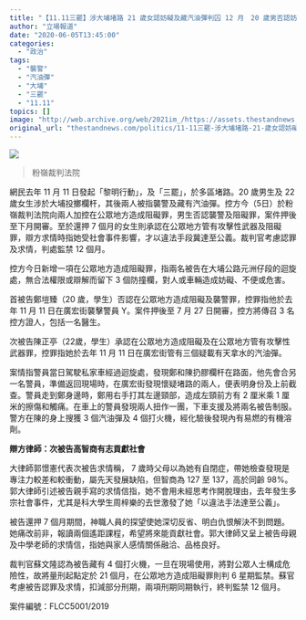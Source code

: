 ```yaml
---
title: "【11.11三罷】涉大埔堵路 21 歲女認妨礙及藏汽油彈判囚 12 月　20 歲男否認妨礙及襲警罪"
author: "立場報道"
date: "2020-06-05T13:45:00"
categories:
  - "政治"
tags:
  - "襲警"
  - "汽油彈"
  - "大埔"
  - "三罷"
  - "11.11"
topics: []
image: "http://web.archive.org/web/2021im_/https://assets.thestandnews.com/media/photos/E89EA2E5B995E688AAE59C96202020-02-1420E4B88BE58D885.19.48_JAusr_6SPXbNZ.png"
original_url: "thestandnews.com/politics/11-11三罷-涉大埔堵路-21-歲女認妨礙及藏汽油彈判囚-12-月-20-歲男否認妨礙及襲警罪"
---
```

![](http://web.archive.org/web/2021im_/https://assets.thestandnews.com/media/photos/E89EA2E5B995E688AAE59C96202020-02-1420E4B88BE58D885.19.48_JAusr_6SPXbNZ.png)
> 粉嶺裁判法院

網民去年 11 月 11 日發起「黎明行動」，及「三罷」，於多區堵路。20 歲男生及 22 歲女生涉於大埔投擲欄杆，其後兩人被指襲警及藏有汽油彈。控方今（5日）於粉嶺裁判法院向兩人加控在公眾地方造成阻礙罪，男生否認襲警及阻礙罪，案件押後至下月開審。至於還押 7 個月的女生則承認在公眾地方管有攻擊性武器及阻礙罪，辯方求情時指她受社會事件影響，才以違法手段冀達至公義。裁判官考慮認罪及求情，判處監禁 12 個月。

控方今日新增一項在公眾地方造成阻礙罪，指兩名被告在大埔公路元洲仔段的迴旋處，無合法權限或辯解而留下 3 個防撞欄，對人或車輛造成妨礙、不便或危害。

首被告鄭塏臻（20 歲，學生）否認在公眾地方造成阻礙及襲警罪，控罪指他於去年 11 月 11 日在廣宏街襲擊警員 Y。案件押後至 7 月 27 日開審，控方將傳召 3 名控方證人，包括一名醫生。

次被告陳正亭（22歲，學生）承認在公眾地方造成阻礙及在公眾地方管有攻擊性武器罪，控罪指她於去年 11 月 11 日在廣宏街管有三個疑載有天拿水的汽油彈。

案情指警員當日駕駛私家車經過迴旋處，發現鄭和陳扔膠欄杆在路面，他先會合另一名警員，準備返回現場時，在廣宏街發現懷疑堵路的兩人，便表明身份及上前截查。警員走到鄭身邊時，鄭用右手打其左邊頸部，造成左頸前方有 2 厘米乘 1 厘米的擦傷和觸痛。在車上的警員發現兩人扭作一團，下車支援及將兩名被告制服。警方在陳的身上搜獲 3 個汽油彈及 4 個打火機，經化驗後發現內有易燃的有機溶劑。

**辯方律師：次被告高智商有志貢獻社會**

大律師郭憬憲代表次被告求情稱， 7 歲時父母以為她有自閉症，帶她檢查發現是專注力較差和較衝動，屬先天發展缺陷，但智商為 127 至 137，高於同齡 98%。郭大律師引述被告親手寫的求情信指，她不會用未經思考作開脫理由，去年發生多宗社會事件，尤其是科大學生周梓樂的去世激發了她「以違法手法達至公義」。

被告還押 7 個月期間，神職人員的探望使她深切反省、明白仇恨解決不到問題。她痛改前非，報讀兩個遙距課程，希望將來能貢獻社會。郭大律師又呈上被告母親及中學老師的求情信，指她與家人感情關係融洽、品格良好。

裁判官蘇文隆認為被告藏有 4 個打火機，一旦在現場使用，將對公眾人士構成危險性，故將量刑起點定於 21 個月，在公眾地方造成阻礙罪則判 6 星期監禁。蘇官考慮被告認罪及求情，扣減部分刑期，兩項刑期同期執行，終判監禁 12 個月。

案件編號：FLCC5001/2019